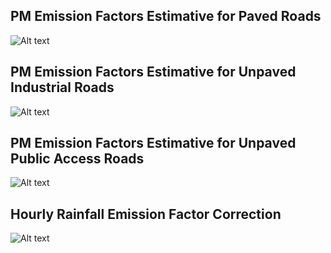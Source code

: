 ## PM Emission Factors Estimative for Paved Roads

![Alt text](RD_Vehic_Resusp/FlowCharts/EF_PM_Paved.png)


## PM Emission Factors Estimative for Unpaved Industrial Roads

![Alt text](RD_Vehic_Resusp/FlowCharts/EF_PM_Unpaved_Industrial.png)


## PM Emission Factors Estimative for Unpaved Public Access Roads

![Alt text](RD_Vehic_Resusp/FlowCharts/EF_PM_Unpaved_Public.png)

## Hourly Rainfall Emission Factor Correction 

![Alt text](RD_Vehic_Resusp/FlowCharts/Hourly_RainFall_Correction.png)
